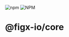 ![npm](https://img.shields.io/npm/v/@figx-io/core)
![NPM](https://img.shields.io/npm/l/@figx-io/core)

# @figx-io/core
